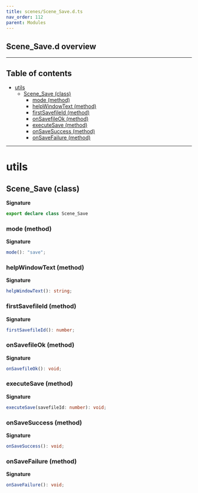 ```yaml
---
title: scenes/Scene_Save.d.ts
nav_order: 112
parent: Modules
---
```


## Scene_Save.d overview

---

<h2 class="text-delta">Table of contents</h2>

- [utils](#utils)
  - [Scene_Save (class)](#scene_save-class)
    - [mode (method)](#mode-method)
    - [helpWindowText (method)](#helpwindowtext-method)
    - [firstSavefileId (method)](#firstsavefileid-method)
    - [onSavefileOk (method)](#onsavefileok-method)
    - [executeSave (method)](#executesave-method)
    - [onSaveSuccess (method)](#onsavesuccess-method)
    - [onSaveFailure (method)](#onsavefailure-method)

---

# utils

## Scene_Save (class)

**Signature**

```ts
export declare class Scene_Save
```

### mode (method)

**Signature**

```ts
mode(): "save";
```

### helpWindowText (method)

**Signature**

```ts
helpWindowText(): string;
```

### firstSavefileId (method)

**Signature**

```ts
firstSavefileId(): number;
```

### onSavefileOk (method)

**Signature**

```ts
onSavefileOk(): void;
```

### executeSave (method)

**Signature**

```ts
executeSave(savefileId: number): void;
```

### onSaveSuccess (method)

**Signature**

```ts
onSaveSuccess(): void;
```

### onSaveFailure (method)

**Signature**

```ts
onSaveFailure(): void;
```
